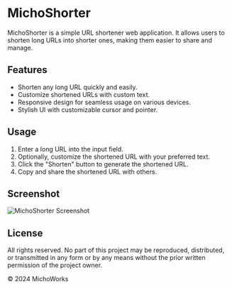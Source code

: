 # MichoShorter

MichoShorter is a simple URL shortener web application. It allows users to shorten long URLs into shorter ones, making them easier to share and manage.

## Features
- Shorten any long URL quickly and easily.
- Customize shortened URLs with custom text.
- Responsive design for seamless usage on various devices.
- Stylish UI with customizable cursor and pointer.

## Usage
1. Enter a long URL into the input field.
2. Optionally, customize the shortened URL with your preferred text.
3. Click the "Shorten" button to generate the shortened URL.
4. Copy and share the shortened URL with others.

## Screenshot
![MichoShorter Screenshot](https://i.ibb.co/pfXhKP6/Untitled.png)

## License
All rights reserved. No part of this project may be reproduced, distributed, or transmitted in any form or by any means without the prior written permission of the project owner.

© 2024 MichoWorks
